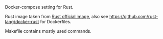 Docker-compose setting for Rust.

Rust image taken from [Rust official image](https://registry.hub.docker.com/_/rust/), also see https://github.com/rust-lang/docker-rust for Dockerfiles.

Makefile contains mostly used commands.
